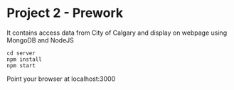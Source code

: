 # Project 2 - Prework 

It contains access data from City of Calgary and display on webpage using MongoDB and NodeJS

```
cd server
npm install
npm start
```

Point your browser at localhost:3000
